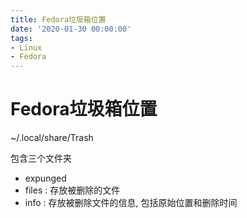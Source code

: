 ```yaml
---
title: Fedora垃圾箱位置
date: '2020-01-30 00:00:00'
tags:
- Linux
- Fedora
---
```

# Fedora垃圾箱位置

~/.local/share/Trash

包含三个文件夹
- expunged
- files : 存放被删除的文件
- info : 存放被删除文件的信息, 包括原始位置和删除时间
